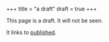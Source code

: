 +++
title = "a draft"
draft = true
+++

This page is a draft.
It will not be seen.

It links to [published](@/published.md).